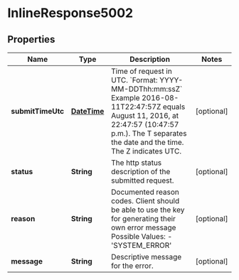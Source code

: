 
# InlineResponse5002

## Properties
Name | Type | Description | Notes
------------ | ------------- | ------------- | -------------
**submitTimeUtc** | [**DateTime**](DateTime.md) | Time of request in UTC. &#x60;Format: YYYY-MM-DDThh:mm:ssZ&#x60;  Example 2016-08-11T22:47:57Z equals August 11, 2016, at 22:47:57 (10:47:57 p.m.). The T separates the date and the time. The Z indicates UTC.  |  [optional]
**status** | **String** | The http status description of the submitted request. |  [optional]
**reason** | **String** | Documented reason codes. Client should be able to use the key for generating their own error message Possible Values:   - &#39;SYSTEM_ERROR&#39;  |  [optional]
**message** | **String** | Descriptive message for the error. |  [optional]



